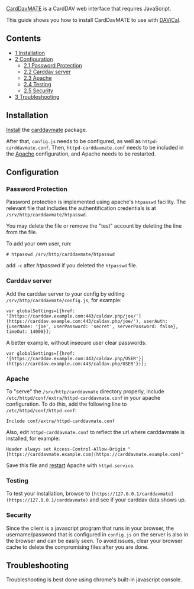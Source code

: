 [CardDavMATE](http://www.inf-it.com/) is a CardDAV web interface that requires JavaScript.

This guide shows you how to install CardDavMATE to use with [DAViCal](/index.php/DAViCal "DAViCal").

## Contents

*   [1 Installation](#Installation)
*   [2 Configuration](#Configuration)
    *   [2.1 Password Protection](#Password_Protection)
    *   [2.2 Carddav server](#Carddav_server)
    *   [2.3 Apache](#Apache)
    *   [2.4 Testing](#Testing)
    *   [2.5 Security](#Security)
*   [3 Troubleshooting](#Troubleshooting)

## Installation

[Install](/index.php/Install "Install") the [carddavmate](https://aur.archlinux.org/packages/carddavmate/) package.

After that, `config.js` needs to be configured, as well as `httpd-carddavmate.conf`. Then, `httpd-carddavmate.conf` needs to be included in the [Apache](/index.php/Apache "Apache") configuration, and Apache needs to be restarted.

## Configuration

### Password Protection

Password protection is implemented using apache's `htpasswd` facility. The relevant file that includes the authentification credentials is at `/srv/http/carddavmate/htpasswd`.

You may delete the file or remove the "test" account by deleting the line from the file.

To add your own user, run:

```
# htpasswd /srv/http/carddavmate/htpasswd

```

add `-c` after *htpasswd* if you deleted the `htpasswd` file.

### Carddav server

Add the carddav server to your config by editing `/srv/http/carddavmate/config.js`, for example:

```
var globalSettings=[{href: '[https://carddav.example.com:443/caldav.php/joe/'](https://carddav.example.com:443/caldav.php/joe/'), userAuth: {userName: 'joe', userPassword: 'secret', serverPassword: false}, timeOut: 14000}];

```

A better example, without insecure user clear passwords:

```
var globalSettings=[{href: '[https://carddav.example.com:443/caldav.php/USER'}](https://carddav.example.com:443/caldav.php/USER'})];

```

### Apache

To "serve" the `/srv/http/carddavmate` directory properly, include `/etc/httpd/conf/extra/httpd-carddavmate.conf` in your apache configuration. To do this, add the following line to `/etc/httpd/conf/httpd.conf`:

```
Include conf/extra/httpd-carddavmate.conf

```

Also, edit `httpd-carddavmate.conf` to reflect the url where carddavmate is installed, for example:

```
Header always set Access-Control-Allow-Origin "[https://carddavmate.example.com](https://carddavmate.example.com)"

```

Save this file and [restart](/index.php/Restart "Restart") Apache with `httpd.service`.

### Testing

To test your installation, browse to `[https://127.0.0.1/carddavmate](https://127.0.0.1/carddavmate)` and see if your carddav data shows up.

### Security

Since the client is a javascript program that runs in your browser, the username/password that is configured in `config.js` on the server is also in the browser and can be easily seen. To avoid issues, clear your browser cache to delete the compromising files after you are done.

## Troubleshooting

Troubleshooting is best done using chrome's built-in javascript console.
